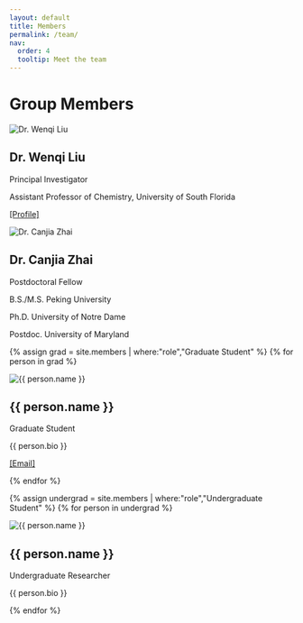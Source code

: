 ```yaml
---
layout: default
title: Members
permalink: /team/
nav:
  order: 4
  tooltip: Meet the team
---
```

# Group Members

<div class="people-grid">

<!-- Principal Investigator -->
<div class="person-card">
  <img src="{{ '/assets/images/wenqi-liu.jpg' | relative_url }}" alt="Dr. Wenqi Liu" />
  <h2>Dr. Wenqi Liu</h2>
  <p class="position">Principal Investigator</p>
  <p>Assistant Professor of Chemistry, University of South Florida</p>
  <p><a href="{{ '/members#Wenqi-Liu' | relative_url }}">[Profile]</a></p>
</div>

<!-- Postdoctoral Fellow -->
<div class="person-card">
  <img src="{{ '/assets/images/members/canjia-zhai.jpg' | relative_url }}" alt="Dr. Canjia Zhai" />
  <h2>Dr. Canjia Zhai</h2>
  <p class="position">Postdoctoral Fellow</p>
  <p>B.S./M.S. Peking University</p>
 <p> Ph.D. University of Notre Dame</p>
 <p>Postdoc. University of Maryland
</div>

<!-- Graduate Students -->
{% assign grad = site.members | where:"role","Graduate Student" %}
{% for person in grad %}
<div class="person-card">
  <img src="{{ '/assets/images/members/' | append: person.image | relative_url }}" alt="{{ person.name }}" />
  <h2>{{ person.name }}</h2>
  <p class="position">Graduate Student</p>
  <p>{{ person.bio }}</p>
  <p><a href="mailto:{{ person.email }}">[Email]</a></p>
</div>
{% endfor %}

<!-- Undergraduate Students -->
{% assign undergrad = site.members | where:"role","Undergraduate Student" %}
{% for person in undergrad %}
<div class="person-card">
  <img src="{{ '/assets/images/members/' | append: person.image | relative_url }}" alt="{{ person.name }}" />
  <h2>{{ person.name }}</h2>
  <p class="position">Undergraduate Researcher</p>
  <p>{{ person.bio }}</p>
</div>
{% endfor %}

</div>

